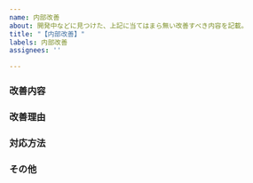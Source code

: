 ```yaml
---
name: 内部改善
about: 開発中などに見つけた、上記に当てはまら無い改善すべき内容を記載。
title: "【内部改善】"
labels: 内部改善
assignees: ''

---
```


### 改善内容

### 改善理由

### 対応方法

### その他
